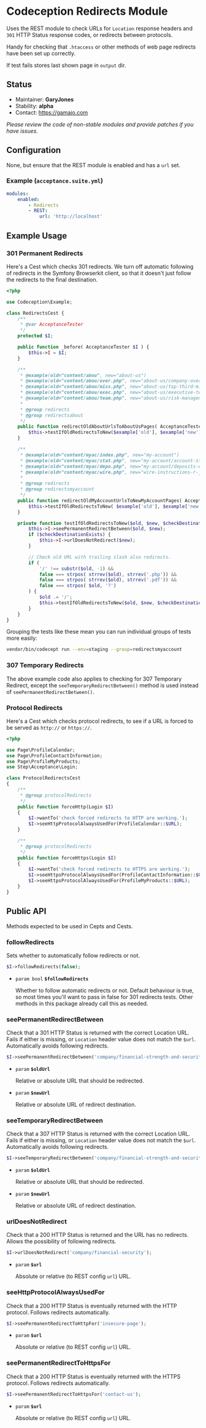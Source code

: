 # Codeception Redirects Module

Uses the REST module to check URLs for `Location` response headers and `301` HTTP Status response codes, or redirects between protocols.

Handy for checking that `.htaccess` or other methods of web page redirects have been set up correctly.

If test fails stores last shown page in `output` dir.

## Status

* Maintainer: **GaryJones**
* Stability: **alpha**
* Contact: https://gamajo.com

*Please review the code of non-stable modules and provide patches if you have issues.*

## Configuration

None, but ensure that the REST module is enabled and has a `url` set.

### Example (`acceptance.suite.yml`)

~~~yaml
modules:
    enabled:
        - Redirects
        - REST:
            url: 'http://localhost'
~~~

## Example Usage

### 301 Permanent Redirects

Here's a Cest which checks 301 redirects. We turn off automatic following of redirects in the Symfony Browserkit client, so that it doesn't just follow the redirects to the final destination.

```php
<?php

use Codeception\Example;

class RedirectsCest {
    /**
     * @var AcceptanceTester
     */
    protected $I;

    public function _before( AcceptanceTester $I ) {
        $this->I = $I;
    }

    /**
     * @example(old="content/abou", new="about-us")
     * @example(old="content/abou/over.php", new="about-us/company-overview")
     * @example(old="content/abou/miss.php", new="about-us/top-third-mission")
     * @example(old="content/abou/exec.php", new="about-us/executive-team")
     * @example(old="content/abou/team.php", new="about-us/risk-management-specialists")
     *
     * @group redirects
     * @group redirectsabout
     */
    public function redirectOldAboutUrlsToAboutUsPages( AcceptanceTester $I, Example $example ) {
        $this->testIfOldRedirectsToNew($example['old'], $example['new']);
    }

    /**
     * @example(old="content/myac/index.php", new="my-account")
     * @example(old="content/myac/stat.php", new="my-account/account-statements-explained")
     * @example(old="content/myac/depo.php", new="my-account/deposits-withdrawals")
     * @example(old="content/myac/wire.php", new="wire-instructions-r-j-obrien")
     *
     * @group redirects
     * @group redirectsmyaccount
     */
    public function redirectOldMyAccountUrlsToNewMyAccountPages( AcceptanceTester $I, Example $example ) {
        $this->testIfOldRedirectsToNew( $example['old'], $example['new'] );
    }

    private function testIfOldRedirectsToNew($old, $new, $checkDestination = true) {
        $this->I->seePermanentRedirectBetween($old, $new);
        if ($checkDestinationExists) {
            $this->I->urlDoesNotRedirect($new);
        }

        // Check old URL with trailing slash also redirects.
        if (
            '/' !== substr($old, -1) &&
            false === strpos( strrev($old), strrev('.php')) &&
            false === strpos( strrev($old), strrev('.pdf')) &&
            false === strpos( $old, '?')
        ) {
            $old .= '/';
            $this->testIfOldRedirectsToNew($old, $new, $checkDestinationExists);
        }
    }
}

```

Grouping the tests like these mean you can run individual groups of tests more easily:

```sh
vendor/bin/codecept run --env=staging --group=redirectsmyaccount
```

### 307 Temporary Redirects

The above example code also applies to checking for 307 Temporary Redirect, except the `seeTemporaryRedirectBetween()` method is used instead of `seePermanentRedirectBetween()`.

### Protocol Redirects

Here's a Cest which checks protocol redirects, to see if a URL is forced to be served as `http://` or `https://`.

```php
<?php

use Page\ProfileCalendar;
use Page\ProfileContactInformation;
use Page\ProfileMyProducts;
use Step\Acceptance\Login;

class ProtocolRedirectsCest
{
    /**
     * @group protocolRedirects
     */
    public function forceHttp(Login $I)
    {
        $I->wantTo('check forced redirects to HTTP are working.');
        $I->seeHttpProtocolAlwaysUsedFor(ProfileCalendar::$URL);
    }

    /**
     * @group protocolRedirects
     */
    public function forceHttps(Login $I)
    {
        $I->wantTo('check forced redirects to HTTPS are working.');
        $I->seeHttpsProtocolAlwaysUsedFor(ProfileContactInformation::$URL);
        $I->seeHttpsProtocolAlwaysUsedFor(ProfileMyProducts::$URL);
    }
}

```

## Public API

Methods expected to be used in Cepts and Cests.

### followRedirects

Sets whether to automatically follow redirects or not.

```php
$I->followRedirects(false);
```

* `param bool` **`$followRedirects`**

    Whether to follow automatic redirects or not. Default behaviour is true, so most times you'll want to pass in false for 301 redirects tests. Other methods in this package already call this as needed.

### seePermanentRedirectBetween

Check that a 301 HTTP Status is returned with the correct Location URL. Fails if either is missing, or `Location` header value does not match the `$url`. Automatically avoids following redirects.

```php
$I->seePermanentRedirectBetween('company/financial-strength-and-security.cfm', 'company/financial-security');
```

* `param` **`$oldUrl`**

    Relative or absolute URL that should be redirected.
* `param` **`$newUrl`**

    Relative or absolute URL of redirect destination.
    
### seeTemporaryRedirectBetween

Check that a 307 HTTP Status is returned with the correct Location URL. Fails if either is missing, or `Location` header value does not match the `$url`. Automatically avoids following redirects.

```php
$I->seeTemporaryRedirectBetween('company/financial-strength-and-security.cfm', 'company/financial-security');
```

* `param` **`$oldUrl`**

    Relative or absolute URL that should be redirected.
* `param` **`$newUrl`**

    Relative or absolute URL of redirect destination.

### urlDoesNotRedirect

 Check that a 200 HTTP Status is returned and the URL has no redirects. Allows the possibility of following redirects.

 ```php
$I->urlDoesNotRedirect('company/financial-security');
 ```

* `param` **`$url`**

    Absolute or relative (to REST config `url`) URL.

### seeHttpProtocolAlwaysUsedFor

 Check that a 200 HTTP Status is eventually returned with the HTTP protocol. Follows redirects automatically.

 ```php
$I->seePermanentRedirectToHttpFor('insecure-page');
 ```

* `param` **`$url`**

    Absolute or relative (to REST config `url`) URL.

### seePermanentRedirectToHttpsFor

 Check that a 200 HTTP Status is eventually returned with the HTTPS protocol. Follows redirects automatically.

 ```php
$I->seePermanentRedirectToHttpsFor('contact-us');
 ```

* `param` **`$url`**

    Absolute or relative (to REST config `url`) URL.
